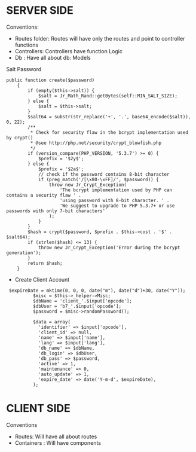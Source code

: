 SERVER SIDE
===============

Conventions:

* Routes folder: Routes will have only the routes and point to controller functions
* Controllers: Controllers have function Logic
* Db : Have all about db: Models



Salt Password
```
public function create($password)
    {
        if (empty($this->salt)) {
            $salt = Jr_Math_Rand::getBytes(self::MIN_SALT_SIZE);
        } else {
            $salt = $this->salt;
        }
        $salt64 = substr(str_replace('+', '.', base64_encode($salt)), 0, 22);
        /**
         * Check for security flaw in the bcrypt implementation used by crypt()
         * @see http://php.net/security/crypt_blowfish.php
         */
        if (version_compare(PHP_VERSION, '5.3.7') >= 0) {
            $prefix = '$2y$';
        } else {
            $prefix = '$2a$';
            // check if the password contains 8-bit character
            if (preg_match('/[\x80-\xFF]/', $password)) {
                throw new Jr_Crypt_Exception(
                    'The bcrypt implementation used by PHP can contains a security flaw ' .
                    'using password with 8-bit character. ' .
                    'We suggest to upgrade to PHP 5.3.7+ or use passwords with only 7-bit characters'
                );
            }
        }
        $hash = crypt($password, $prefix . $this->cost . '$' . $salt64);
        if (strlen($hash) <= 13) {
            throw new Jr_Crypt_Exception('Error during the bcrypt generation');
        }
        return $hash;
    }

```

* Create Client Account
```
 $expireDate = mktime(0, 0, 0, date("m"), date("d")+30, date("Y"));
          $misc = $this->_helper->Misc;
          $dbName = 'client_'.$input['opcode'];
          $dbUser = 'b7_'.$input['opcode'];
          $password = $misc->randomPassword();

          $data = array(
            'identifier' => $input['opcode'],
            'client_id' => null,
            'name' => $input['name'],
            'lang' => $input['lang'],
            'db_name' => $dbName,
            'db_login' => $dbUser,
            'db_pass' => $password,
            'active' => 1,
            'maintenance' => 0,
            'auto_update' => 1,
            'expire_date' => date('Y-m-d', $expireDate),
          );

```


CLIENT SIDE
===========

Conventions

* Routes: Will have all about routes
* Containers : Will have components



